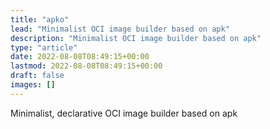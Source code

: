 ```yaml
---
title: "apko"
lead: "Minimalist OCI image builder based on apk"
description: "Minimalist OCI image builder based on apk"
type: "article"
date: 2022-08-08T08:49:15+00:00
lastmod: 2022-08-08T08:49:15+00:00
draft: false
images: []
---
```


Minimalist, declarative OCI image builder based on apk
